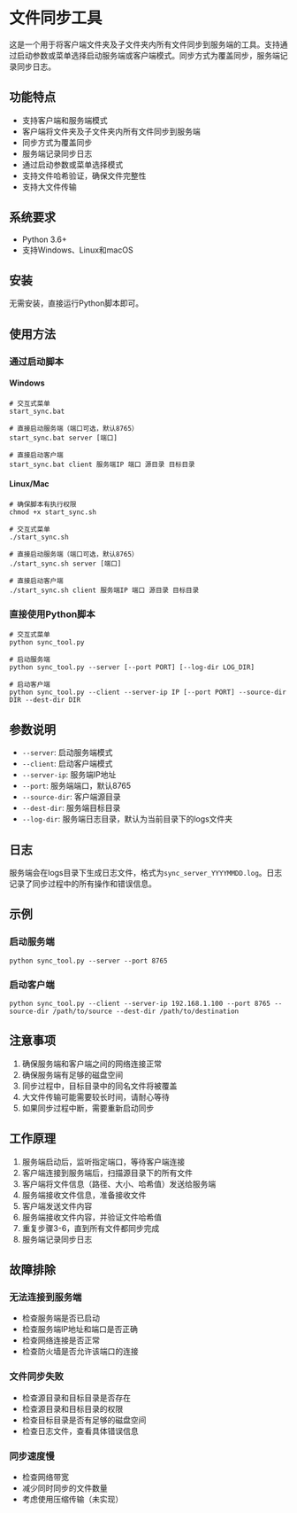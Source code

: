 # 文件同步工具

这是一个用于将客户端文件夹及子文件夹内所有文件同步到服务端的工具。支持通过启动参数或菜单选择启动服务端或客户端模式。同步方式为覆盖同步，服务端记录同步日志。

## 功能特点

- 支持客户端和服务端模式
- 客户端将文件夹及子文件夹内所有文件同步到服务端
- 同步方式为覆盖同步
- 服务端记录同步日志
- 通过启动参数或菜单选择模式
- 支持文件哈希验证，确保文件完整性
- 支持大文件传输

## 系统要求

- Python 3.6+
- 支持Windows、Linux和macOS

## 安装

无需安装，直接运行Python脚本即可。

## 使用方法

### 通过启动脚本

#### Windows

```
# 交互式菜单
start_sync.bat

# 直接启动服务端（端口可选，默认8765）
start_sync.bat server [端口]

# 直接启动客户端
start_sync.bat client 服务端IP 端口 源目录 目标目录
```

#### Linux/Mac

```
# 确保脚本有执行权限
chmod +x start_sync.sh

# 交互式菜单
./start_sync.sh

# 直接启动服务端（端口可选，默认8765）
./start_sync.sh server [端口]

# 直接启动客户端
./start_sync.sh client 服务端IP 端口 源目录 目标目录
```

### 直接使用Python脚本

```
# 交互式菜单
python sync_tool.py

# 启动服务端
python sync_tool.py --server [--port PORT] [--log-dir LOG_DIR]

# 启动客户端
python sync_tool.py --client --server-ip IP [--port PORT] --source-dir DIR --dest-dir DIR
```

## 参数说明

- `--server`: 启动服务端模式
- `--client`: 启动客户端模式
- `--server-ip`: 服务端IP地址
- `--port`: 服务端端口，默认8765
- `--source-dir`: 客户端源目录
- `--dest-dir`: 服务端目标目录
- `--log-dir`: 服务端日志目录，默认为当前目录下的logs文件夹

## 日志

服务端会在logs目录下生成日志文件，格式为`sync_server_YYYYMMDD.log`。日志记录了同步过程中的所有操作和错误信息。

## 示例

### 启动服务端

```
python sync_tool.py --server --port 8765
```

### 启动客户端

```
python sync_tool.py --client --server-ip 192.168.1.100 --port 8765 --source-dir /path/to/source --dest-dir /path/to/destination
```

## 注意事项

1. 确保服务端和客户端之间的网络连接正常
2. 确保服务端有足够的磁盘空间
3. 同步过程中，目标目录中的同名文件将被覆盖
4. 大文件传输可能需要较长时间，请耐心等待
5. 如果同步过程中断，需要重新启动同步

## 工作原理

1. 服务端启动后，监听指定端口，等待客户端连接
2. 客户端连接到服务端后，扫描源目录下的所有文件
3. 客户端将文件信息（路径、大小、哈希值）发送给服务端
4. 服务端接收文件信息，准备接收文件
5. 客户端发送文件内容
6. 服务端接收文件内容，并验证文件哈希值
7. 重复步骤3-6，直到所有文件都同步完成
8. 服务端记录同步日志

## 故障排除

### 无法连接到服务端

- 检查服务端是否已启动
- 检查服务端IP地址和端口是否正确
- 检查网络连接是否正常
- 检查防火墙是否允许该端口的连接

### 文件同步失败

- 检查源目录和目标目录是否存在
- 检查源目录和目标目录的权限
- 检查目标目录是否有足够的磁盘空间
- 检查日志文件，查看具体错误信息

### 同步速度慢

- 检查网络带宽
- 减少同时同步的文件数量
- 考虑使用压缩传输（未实现）
